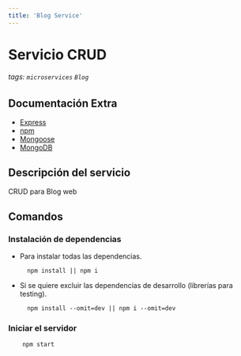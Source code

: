 ```yaml
---
title: 'Blog Service'
---
```


# Servicio CRUD
###### tags: `microservices` `Blog`

## Documentación Extra
- [Express](https://expressjs.com)
- [npm](https://docs.npmjs.com/)
- [Mongoose](https://mongoosejs.com)
- [MongoDB](https://www.mongodb.com/es)
## Descripción del servicio
CRUD para Blog web

## Comandos
### Instalación de dependencias
- Para instalar todas las dependencias.

        npm install || npm i
    
- Si se quiere excluir las dependencias de desarrollo (librerías para testing).
    
        npm install --omit=dev || npm i --omit=dev
    
### Iniciar el servidor

        npm start
